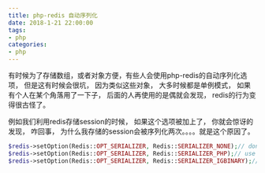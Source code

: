```yaml
---
title: php-redis 自动序列化
date: 2018-1-21 22:00:00
tags:
- php
categories:
- php
---
```


有时候为了存储数组，或者对象方便，有些人会使用php-redis的自动序列化选项， 但是这有时候会很坑， 因为类似这些对象， 大多时候都是单例模式， 如果有个人在某个角落用了一下子， 后面的人再使用的是偶就会发现， redis的行为变得很古怪了。

<!-- more -->

例如我们利用redis存储session的时候， 如果这个选项被加上了， 你就会惊讶的发现， 咋回事， 为什么我存储的session会被序列化两次。。。。就是这个原因了。

```php
$redis->setOption(Redis::OPT_SERIALIZER, Redis::SERIALIZER_NONE);// don't serialize data
$redis->setOption(Redis::OPT_SERIALIZER, Redis::SERIALIZER_PHP);// use built-in serialize/unserialize
$redis->setOption(Redis::OPT_SERIALIZER, Redis::SERIALIZER_IGBINARY);// use igBinary serialize/unserialize
```
